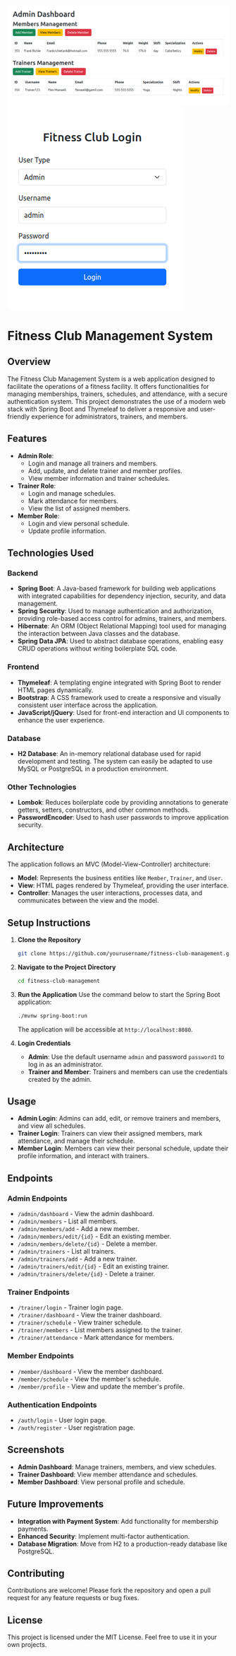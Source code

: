 ![Admin Dashboard](admindash.png)
![Login Screen](login.png)
# Fitness Club Management System

## Overview
The Fitness Club Management System is a web application designed to facilitate the operations of a fitness facility. It offers functionalities for managing memberships, trainers, schedules, and attendance, with a secure authentication system. This project demonstrates the use of a modern web stack with Spring Boot and Thymeleaf to deliver a responsive and user-friendly experience for administrators, trainers, and members.

## Features
- **Admin Role**:
    - Login and manage all trainers and members.
    - Add, update, and delete trainer and member profiles.
    - View member information and trainer schedules.
- **Trainer Role**:
    - Login and manage schedules.
    - Mark attendance for members.
    - View the list of assigned members.
- **Member Role**:
    - Login and view personal schedule.
    - Update profile information.

## Technologies Used
### Backend
- **Spring Boot**: A Java-based framework for building web applications with integrated capabilities for dependency injection, security, and data management.
- **Spring Security**: Used to manage authentication and authorization, providing role-based access control for admins, trainers, and members.
- **Hibernate**: An ORM (Object Relational Mapping) tool used for managing the interaction between Java classes and the database.
- **Spring Data JPA**: Used to abstract database operations, enabling easy CRUD operations without writing boilerplate SQL code.

### Frontend
- **Thymeleaf**: A templating engine integrated with Spring Boot to render HTML pages dynamically.
- **Bootstrap**: A CSS framework used to create a responsive and visually consistent user interface across the application.
- **JavaScript/jQuery**: Used for front-end interaction and UI components to enhance the user experience.

### Database
- **H2 Database**: An in-memory relational database used for rapid development and testing. The system can easily be adapted to use MySQL or PostgreSQL in a production environment.

### Other Technologies
- **Lombok**: Reduces boilerplate code by providing annotations to generate getters, setters, constructors, and other common methods.
- **PasswordEncoder**: Used to hash user passwords to improve application security.

## Architecture
The application follows an MVC (Model-View-Controller) architecture:
- **Model**: Represents the business entities like `Member`, `Trainer`, and `User`.
- **View**: HTML pages rendered by Thymeleaf, providing the user interface.
- **Controller**: Manages the user interactions, processes data, and communicates between the view and the model.

## Setup Instructions
1. **Clone the Repository**
   ```bash
   git clone https://github.com/yourusername/fitness-club-management.git
   ```
2. **Navigate to the Project Directory**
   ```bash
   cd fitness-club-management
   ```
3. **Run the Application**
   Use the command below to start the Spring Boot application:
   ```bash
   ./mvnw spring-boot:run
   ```
   The application will be accessible at `http://localhost:8080`.

4. **Login Credentials**
    - **Admin**: Use the default username `admin` and password `password1` to log in as an administrator.
    - **Trainer and Member**: Trainers and members can use the credentials created by the admin.

## Usage
- **Admin Login**: Admins can add, edit, or remove trainers and members, and view all schedules.
- **Trainer Login**: Trainers can view their assigned members, mark attendance, and manage their schedule.
- **Member Login**: Members can view their personal schedule, update their profile information, and interact with trainers.

## Endpoints
### Admin Endpoints
- `/admin/dashboard` - View the admin dashboard.
- `/admin/members` - List all members.
- `/admin/members/add` - Add a new member.
- `/admin/members/edit/{id}` - Edit an existing member.
- `/admin/members/delete/{id}` - Delete a member.
- `/admin/trainers` - List all trainers.
- `/admin/trainers/add` - Add a new trainer.
- `/admin/trainers/edit/{id}` - Edit an existing trainer.
- `/admin/trainers/delete/{id}` - Delete a trainer.

### Trainer Endpoints
- `/trainer/login` - Trainer login page.
- `/trainer/dashboard` - View the trainer dashboard.
- `/trainer/schedule` - View trainer schedule.
- `/trainer/members` - List members assigned to the trainer.
- `/trainer/attendance` - Mark attendance for members.

### Member Endpoints
- `/member/dashboard` - View the member dashboard.
- `/member/schedule` - View the member's schedule.
- `/member/profile` - View and update the member's profile.

### Authentication Endpoints
- `/auth/login` - User login page.
- `/auth/register` - User registration page.

## Screenshots
- **Admin Dashboard**: Manage trainers, members, and view schedules.
- **Trainer Dashboard**: View member attendance and schedules.
- **Member Dashboard**: View personal profile and schedule.

## Future Improvements
- **Integration with Payment System**: Add functionality for membership payments.
- **Enhanced Security**: Implement multi-factor authentication.
- **Database Migration**: Move from H2 to a production-ready database like PostgreSQL.

## Contributing
Contributions are welcome! Please fork the repository and open a pull request for any feature requests or bug fixes.

## License
This project is licensed under the MIT License. Feel free to use it in your own projects.

